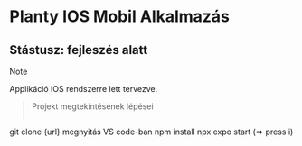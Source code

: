 # Planty IOS Mobil Alkalmazás
## Stástusz: fejleszés alatt

> [!NOTE]
> Applikáció IOS rendszerre lett tervezve.

> Projekt megtekintésének lépései
> ```
git clone {url}
megnyitás VS code-ban
npm install
npx expo start (=> press i)
```
